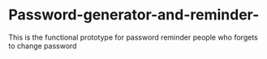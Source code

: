 # Password-generator-and-reminder-
This is the functional prototype for password reminder people who forgets to change password 
